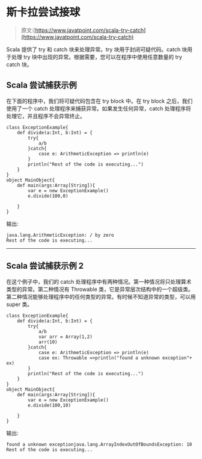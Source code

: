 # 斯卡拉尝试接球

> 原文:[https://www.javatpoint.com/scala-try-catch](https://www.javatpoint.com/scala-try-catch)

Scala 提供了 try 和 catch 块来处理异常。try 块用于封闭可疑代码。catch 块用于处理 try 块中出现的异常。根据需要，您可以在程序中使用任意数量的 try catch 块。

## Scala 尝试捕获示例

在下面的程序中，我们将可疑代码包含在 try block 中。在 try block 之后，我们使用了一个 catch 处理程序来捕获异常。如果发生任何异常，catch 处理程序将处理它，并且程序不会异常终止。

```
class ExceptionExample{
    def divide(a:Int, b:Int) = {
        try{
            a/b
        }catch{
            case e: ArithmeticException => println(e)
        }
        println("Rest of the code is executing...")
    }
}
object MainObject{
    def main(args:Array[String]){
        var e = new ExceptionExample()
        e.divide(100,0)

    }
}

```

输出:

```
java.lang.ArithmeticException: / by zero
Rest of the code is executing...

```

* * *

## Scala 尝试捕获示例 2

在这个例子中，我们的 catch 处理程序中有两种情况。第一种情况将只处理算术类型的异常。第二种情况有 Throwable 类，它是异常层次结构中的一个超级类。第二种情况能够处理程序中的任何类型的异常。有时候不知道异常的类型，可以用 super 类。

```
class ExceptionExample{
    def divide(a:Int, b:Int) = {
        try{
            a/b
            var arr = Array(1,2)
            arr(10)
        }catch{
            case e: ArithmeticException => println(e)
            case ex: Throwable =>println("found a unknown exception"+ ex)
        }
        println("Rest of the code is executing...")
    }
}
object MainObject{
    def main(args:Array[String]){
        var e = new ExceptionExample()
        e.divide(100,10)

    }
}

```

输出:

```
found a unknown exceptionjava.lang.ArrayIndexOutOfBoundsException: 10
Rest of the code is executing...

```